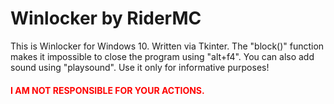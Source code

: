 # Winlocker by RiderMC
This is Winlocker for Windows 10. Written via Tkinter. 
The "block()" function makes it impossible to close the program using "alt+f4". You can also add sound using "playsound". Use it only for informative purposes!

<h4 style="color:red;">I AM NOT RESPONSIBLE FOR YOUR ACTIONS.</h4>
